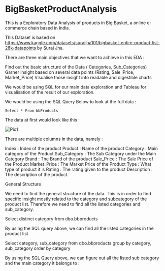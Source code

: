 # BigBasketProductAnalysis

This is a Exploratory Data Analysis of products in Big Basket, a online e-commerce chain based in India. 

This Dataset is based on https://www.kaggle.com/datasets/surajjha101/bigbasket-entire-product-list-28k-datapoints by Suraj Jha.

There are three main objectives that we want to achieve in this EDA :

Find out the basic structure of the Data ( Categories, Sub_Categories)
Garner insight based on several data points (Rating, Sale_Price, Market_Price)
Visualise those insight into readable and digestible charts

We would be using SQL for our main data exploration and Tableau for visualisation of the result of our exploration. 


We would be using the SQL Query Below to look at the full data :
```
Select * From bbProducts
```
The data at first would look like this :

![Pic1](https://user-images.githubusercontent.com/38880564/197454382-0350edaf-77ba-49cc-829a-e11f724a9c89.PNG)


There are multiple columns in the data, namely :

Index : Index of the product
Product : Name of the product
Category : Main category of the Product
Sub_Category : The Sub Category under the Main Category 
Brand : The Brand of the product 
Sale_Price : The Sale Price of the Product
Market_Price : The Market Price of the Product 
Type : What type of product it is
Rating : The rating given to the product
Description : The description of the product. 



General Structure

We need to find the general structure of the data. This is in order to find specific insight mostly related to the category and subcategory of the product list. Therefore we need to find all the listed categories and sub_category. 

Select distinct category from dbo.bbproducts

By using the SQL query above, we can find all the listed categories in the product list



Select category, sub_category from dbo.bbproducts group by category, sub_category order by category

By using the SQL Query above, we can figure out all the listed sub category and the main category it belongs to : 








